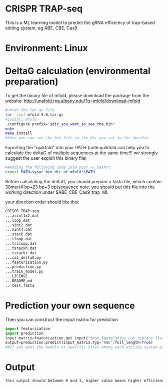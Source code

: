 # CRISPR TRAP-seq
This is a ML learning model to predict the gRNA efficiency  of trap-based editing system. eg.ABE, CBE, Cas9

# Environment: Linux

# DeltaG calculation (environmental preparation)

To get the binary file of mfold, please download the package from the website: http://unafold.rna.albany.edu/?q=mfold/download-mfold
```bash
#untar the tar.gz file
tar -zxvf mfold-3.6.tar.gz
#install mfold
./configure prefix="$dir_you_want_to_see_the_bin"
make
make install
#then you can see the bin file in the dir you set in the $prefix
```
Exporting the "quikfold" into your PATH (note:quikfold can help you to calculate the deltaG of multiple sequences at the same time!!! we strongly suggest the user exploit this binary file)

```bash
##Adding the following code into your ~/.bashrc
export PATH=$your_bin_dir_of_mfold:$PATH
```

Before calculating the deltaG, you should prepare a fasta file, which contain 30mer(4 bp+23 bp+3 bp)sequence
note: you should put this file into the working direction under $ABE_CBE_Cas9_trap_ML

your direction order should like this:

```bash
CRISPR TRAP-seq
...asint1x2.dat
...loop.dat
...sint2.dat
...sint4.dat
...stack.dat
...tloop.dat
...triloop.dat
...tstackh.dat
...tstacki.dat
...cal_deltaG.py
...featurization.py
...prediction.py
...train_model.py
...LICENSE
...README.md
...test.fasta
```
# Prediction your own sequence
Then you can construct the imput matrix for prediction

```python
import featurization
import prediction
input_matrix=featurization.get_input("test.fasta")#You can replace $test.fasta by your own fasta file with 30mer sequence meed the standard of 30mer(4 bp+23 bp+3 bp) you want to predict.
output=prediction.predict(input_matrix,typ="ABE",full_length=True)
##If you want the models of specific sites among each editing system please send the email to luoyonglun@genomics.cn.
```
# Output

```bash
this output should between 0 and 1, higher value means higher efficiency, and can be more useful in your future application
```
